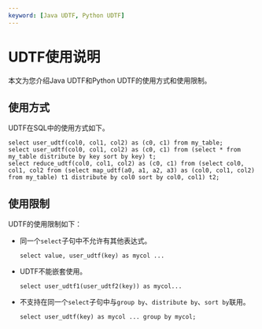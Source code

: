 ```yaml
---
keyword: [Java UDTF, Python UDTF]
---
```


# UDTF使用说明

本文为您介绍Java UDTF和Python UDTF的使用方式和使用限制。

## 使用方式

UDTF在SQL中的使用方式如下。

```
select user_udtf(col0, col1, col2) as (c0, c1) from my_table; 
select user_udtf(col0, col1, col2) as (c0, c1) from (select * from my_table distribute by key sort by key) t;
select reduce_udtf(col0, col1, col2) as (c0, c1) from (select col0, col1, col2 from (select map_udtf(a0, a1, a2, a3) as (col0, col1, col2) from my_table) t1 distribute by col0 sort by col0, col1) t2;
```

## 使用限制

UDTF的使用限制如下：

-   同一个`select`子句中不允许有其他表达式。

    ```
    select value, user_udtf(key) as mycol ...
    ```

-   UDTF不能嵌套使用。

    ```
    select user_udtf1(user_udtf2(key)) as mycol...
    ```

-   不支持在同一个`select`子句中与`group by`、`distribute by`、`sort by`联用。

    ```
    select user_udtf(key) as mycol ... group by mycol;
    ```


